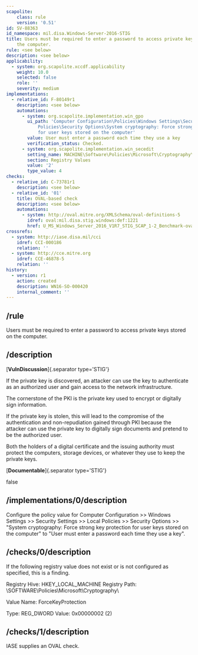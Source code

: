 ```yaml
---
scapolite:
    class: rule
    version: '0.51'
id: SV-88363
id_namespace: mil.disa.Windows-Server-2016-STIG
title: Users must be required to enter a password to access private keys stored on
    the computer.
rule: <see below>
description: <see below>
applicability:
  - system: org.scapolite.xccdf.applicability
    weight: 10.0
    selected: false
    role: ''
    severity: medium
implementations:
  - relative_id: F-80149r1
    description: <see below>
    automations:
      - system: org.scapolite.implementation.win_gpo
        ui_path: 'Computer Configuration\Policies\Windows Settings\Security Settings\Local
            Policies\Security Options\System cryptography: Force strong key protection
            for user keys stored on the computer'
        value: User must enter a password each time they use a key
        verification_status: Checked.
      - system: org.scapolite.implementation.win_secedit
        setting_name: MACHINE\Software\Policies\Microsoft\Cryptography\ForceKeyProtection
        section: Registry Values
        value: '2'
        type_value: 4
checks:
  - relative_id: C-73781r1
    description: <see below>
  - relative_id: '01'
    title: OVAL-based check
    description: <see below>
    automations:
      - system: http://oval.mitre.org/XMLSchema/oval-definitions-5
        idref: oval:mil.disa.stig.windows:def:1221
        href: U_MS_Windows_Server_2016_V1R7_STIG_SCAP_1-2_Benchmark-oval.xml
crossrefs:
  - system: http://iase.disa.mil/cci
    idref: CCI-000186
    relation: ''
  - system: http://cce.mitre.org
    idref: CCE-46878-5
    relation: ''
history:
  - version: r1
    action: created
    description: WN16-SO-000420
    internal_comment: ''
---
```



## /rule

Users must be required to enter a password to access private keys stored on the computer.

## /description

[**VulnDiscussion**]{.separator type='STIG'}

If the private key is discovered, an attacker can use the key to authenticate as an authorized user and gain access to the network infrastructure.

The cornerstone of the PKI is the private key used to encrypt or digitally sign information.

If the private key is stolen, this will lead to the compromise of the authentication and non-repudiation gained through PKI because the attacker can use the private key to digitally sign documents and pretend to be the authorized user.

Both the holders of a digital certificate and the issuing authority must protect the computers, storage devices, or whatever they use to keep the private keys.

[**Documentable**]{.separator type='STIG'}

false

## /implementations/0/description

Configure the policy value for Computer Configuration >> Windows Settings >> Security Settings >> Local Policies >> Security Options >> "System cryptography: Force strong key protection for user keys stored on the computer" to "User must enter a password each time they use a key".

## /checks/0/description

If the following registry value does not exist or is not configured as specified, this is a finding.

Registry Hive:  HKEY_LOCAL_MACHINE
Registry Path:  \SOFTWARE\Policies\Microsoft\Cryptography\

Value Name:  ForceKeyProtection

Type:  REG_DWORD
Value:  0x00000002 (2)

## /checks/1/description

IASE supplies an OVAL check.
